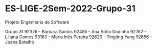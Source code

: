 # ES-LIGE-2Sem-2022-Grupo-31
Projeto Engenharia de Software

Grupo 31
92376 - Bárbara Santos
92485 - Ana Sofia Godinho
92762 - Liliana Gomes
93183 - Maria Inês Pereira
92620 - Tingting Yang
92656 - Joana Botelho
